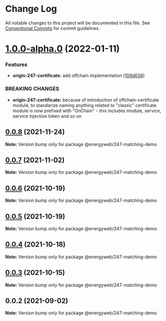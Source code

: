 # Change Log

All notable changes to this project will be documented in this file.
See [Conventional Commits](https://conventionalcommits.org) for commit guidelines.

# [1.0.0-alpha.0](https://github.com/energywebfoundation/origin-247-sdk/compare/@energyweb/247-matching-demo@0.0.8...@energyweb/247-matching-demo@1.0.0-alpha.0) (2022-01-11)


### Features

* **origin-247-certificate:** add offchain implementation ([109d636](https://github.com/energywebfoundation/origin-247-sdk/commit/109d63658684285e61f046998b31f146a59c5c1e))


### BREAKING CHANGES

* **origin-247-certificate:** because of introduction of offchain-certificate module,
to standarize naming anything related to "classic" certificate module is now prefixed with
"OnChain" - this includes module, service, service injection token and so on





## [0.0.8](https://github.com/energywebfoundation/origin-247-sdk/compare/@energyweb/247-matching-demo@0.0.7...@energyweb/247-matching-demo@0.0.8) (2021-11-24)

**Note:** Version bump only for package @energyweb/247-matching-demo





## [0.0.7](https://github.com/energywebfoundation/origin-247-sdk/compare/@energyweb/247-matching-demo@0.0.6...@energyweb/247-matching-demo@0.0.7) (2021-11-02)

**Note:** Version bump only for package @energyweb/247-matching-demo





## [0.0.6](https://github.com/energywebfoundation/origin-247-sdk/compare/@energyweb/247-matching-demo@0.0.5...@energyweb/247-matching-demo@0.0.6) (2021-10-19)

**Note:** Version bump only for package @energyweb/247-matching-demo





## [0.0.5](https://github.com/energywebfoundation/origin-247-sdk/compare/@energyweb/247-matching-demo@0.0.4...@energyweb/247-matching-demo@0.0.5) (2021-10-19)

**Note:** Version bump only for package @energyweb/247-matching-demo





## [0.0.4](https://github.com/energywebfoundation/origin-247-sdk/compare/@energyweb/247-matching-demo@0.0.3...@energyweb/247-matching-demo@0.0.4) (2021-10-18)

**Note:** Version bump only for package @energyweb/247-matching-demo





## [0.0.3](https://github.com/energywebfoundation/origin-247-sdk/compare/@energyweb/247-matching-demo@0.0.2...@energyweb/247-matching-demo@0.0.3) (2021-10-15)

**Note:** Version bump only for package @energyweb/247-matching-demo





## 0.0.2 (2021-09-02)

**Note:** Version bump only for package @energyweb/247-matching-demo
